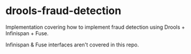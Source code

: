 # drools-fraud-detection
Implementation covering how to implement fraud detection using Drools + Infinispan + Fuse. 

Infinispan &amp; Fuse interfaces aren't covered in this repo.


